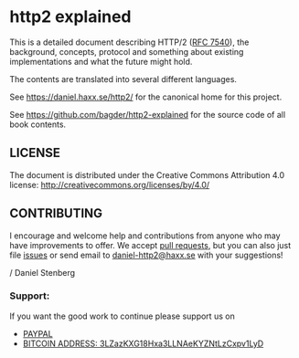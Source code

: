 http2 explained
===============

This is a detailed document describing HTTP/2 ([RFC
7540](https://httpwg.github.io/specs/rfc7540.html)), the background, concepts,
protocol and something about existing implementations and what the future
might hold.

The contents are translated into several different languages.

See https://daniel.haxx.se/http2/ for the canonical home for this project.

See https://github.com/bagder/http2-explained for the source code of all book
contents.

LICENSE
-------

The document is distributed under the Creative Commons Attribution 4.0
license: http://creativecommons.org/licenses/by/4.0/

CONTRIBUTING
------------

I encourage and welcome help and contributions from anyone who may have
improvements to offer. We accept [pull
requests](https://github.com/bagder/http2-explained/pulls), but you can also
just file [issues](https://github.com/bagder/http2-explained/issues) or send email to daniel-http2@haxx.se with your suggestions!

 / Daniel Stenberg

### Support:

If you want the good work to continue please support us on

* [PAYPAL](https://www.paypal.me/ishandutta2007)
* [BITCOIN ADDRESS: 3LZazKXG18Hxa3LLNAeKYZNtLzCxpv1LyD](https://www.coinbase.com/join/5a8e4a045b02c403bc3a9c0c)
